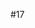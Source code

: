 <!--
 * @Author: miao yu
 * @Date: 2020-02-25 08:39:08
 * @LastEditors: miao yu
 * @LastEditTime: 2020-02-25 08:39:50
 * @Description: 
 -->
 #17
